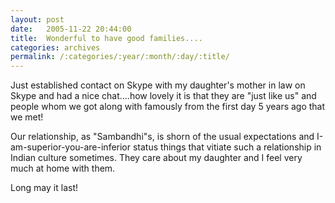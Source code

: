 ```yaml
---
layout: post
date:	2005-11-22 20:44:00
title:  Wonderful to have good families....
categories: archives
permalink: /:categories/:year/:month/:day/:title/
---
```

Just established contact on Skype with my daughter's mother in law on Skype and had a nice chat....how lovely it is that they are "just like us" and people whom we got along with famously from the first day 5 years ago that we met!

Our relationship, as "Sambandhi"s, is shorn of the usual expectations and I-am-superior-you-are-inferior status things that vitiate such a relationship in Indian culture sometimes. They care about my daughter and I feel very much at home with them. 

Long may it last!
